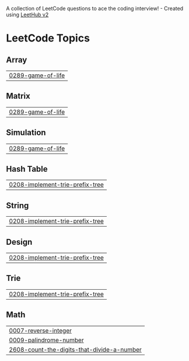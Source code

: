 A collection of LeetCode questions to ace the coding interview! - Created using [LeetHub v2](https://github.com/arunbhardwaj/LeetHub-2.0)
<!---LeetCode Topics Start-->
# LeetCode Topics
## Array
|  |
| ------- |
| [0289-game-of-life](https://github.com/piyush-qumar/datastructalgo/tree/master/0289-game-of-life) |
## Matrix
|  |
| ------- |
| [0289-game-of-life](https://github.com/piyush-qumar/datastructalgo/tree/master/0289-game-of-life) |
## Simulation
|  |
| ------- |
| [0289-game-of-life](https://github.com/piyush-qumar/datastructalgo/tree/master/0289-game-of-life) |
## Hash Table
|  |
| ------- |
| [0208-implement-trie-prefix-tree](https://github.com/piyush-qumar/datastructalgo/tree/master/0208-implement-trie-prefix-tree) |
## String
|  |
| ------- |
| [0208-implement-trie-prefix-tree](https://github.com/piyush-qumar/datastructalgo/tree/master/0208-implement-trie-prefix-tree) |
## Design
|  |
| ------- |
| [0208-implement-trie-prefix-tree](https://github.com/piyush-qumar/datastructalgo/tree/master/0208-implement-trie-prefix-tree) |
## Trie
|  |
| ------- |
| [0208-implement-trie-prefix-tree](https://github.com/piyush-qumar/datastructalgo/tree/master/0208-implement-trie-prefix-tree) |
## Math
|  |
| ------- |
| [0007-reverse-integer](https://github.com/piyush-qumar/datastructalgo/tree/master/0007-reverse-integer) |
| [0009-palindrome-number](https://github.com/piyush-qumar/datastructalgo/tree/master/0009-palindrome-number) |
| [2608-count-the-digits-that-divide-a-number](https://github.com/piyush-qumar/datastructalgo/tree/master/2608-count-the-digits-that-divide-a-number) |
<!---LeetCode Topics End-->